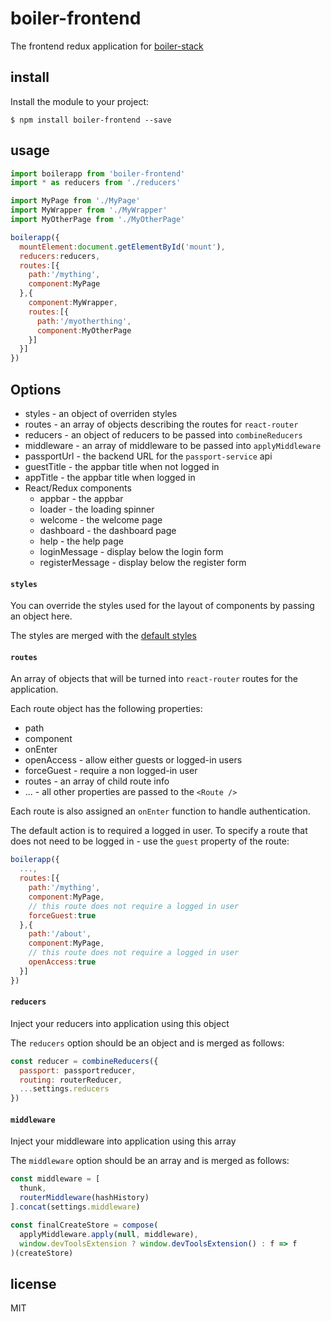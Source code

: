 boiler-frontend
===============

The frontend redux application for [boiler-stack](https://github.com/binocarlos/boiler-stack)

## install

Install the module to your project:

```
$ npm install boiler-frontend --save
```

## usage

```javascript
import boilerapp from 'boiler-frontend'
import * as reducers from './reducers'

import MyPage from './MyPage'
import MyWrapper from './MyWrapper'
import MyOtherPage from './MyOtherPage'

boilerapp({
  mountElement:document.getElementById('mount'),
  reducers:reducers,
  routes:[{
    path:'/mything',
    component:MyPage
  },{
    component:MyWrapper,
    routes:[{
      path:'/myotherthing',
      component:MyOtherPage
    }]
  }]
})
```

## Options

 * styles - an object of overriden styles
 * routes - an array of objects describing the routes for `react-router`
 * reducers - an object of reducers to be passed into `combineReducers`
 * middleware - an array of middleware to be passed into `applyMiddleware`
 * passportUrl - the backend URL for the `passport-service` api
 * guestTitle - the appbar title when not logged in
 * appTitle - the appbar title when logged in
 * React/Redux components
   * appbar - the appbar
   * loader - the loading spinner
   * welcome - the welcome page
   * dashboard - the dashboard page
   * help - the help page
   * loginMessage - display below the login form
   * registerMessage - display below the register form

#### `styles`

You can override the styles used for the layout of components by passing an object here.

The styles are merged with the [default styles](src/styles.js)

#### `routes`

An array of objects that will be turned into `react-router` routes for the application.

Each route object has the following properties:

 * path
 * component
 * onEnter
 * openAccess - allow either guests or logged-in users
 * forceGuest - require a non logged-in user
 * routes - an array of child route info
 * ... - all other properties are passed to the `<Route />`

Each route is also assigned an `onEnter` function to handle authentication.

The default action is to required a logged in user.  To specify a route that does not need to be logged in - use the `guest` property of the route:

```javascript
boilerapp({
  ...,
  routes:[{
    path:'/mything',
    component:MyPage,
    // this route does not require a logged in user
    forceGuest:true
  },{
    path:'/about',
    component:MyPage,
    // this route does not require a logged in user
    openAccess:true
  }]
})
```

#### `reducers`

Inject your reducers into application using this object

The `reducers` option should be an object and is merged as follows:

```javascript
const reducer = combineReducers({
  passport: passportreducer,
  routing: routerReducer,
  ...settings.reducers
})
```

#### `middleware`

Inject your middleware into application using this array

The `middleware` option should be an array and is merged as follows:

```javascript
const middleware = [
  thunk,
  routerMiddleware(hashHistory)
].concat(settings.middleware)

const finalCreateStore = compose(
  applyMiddleware.apply(null, middleware),
  window.devToolsExtension ? window.devToolsExtension() : f => f
)(createStore)
```

## license

MIT